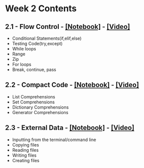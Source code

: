 # Week 2 Contents

## 2.1 - Flow Control - [[Notebook]](Session_2_Notebooks/PyQM_2.1_Flow_Control.ipynb) - [[Video]](https://youtu.be/6IUQ12mOb1A)

- Conditional Statements(if,elif,else)
- Testing Code(try,except)
- While loops
- Range
- Zip
- For loops
- Break, continue, pass


## 2.2 - Compact Code - [[Notebook]](Session_2_Notebooks/PyQM_2.2_Compact_Code.ipynb) - [[Video]](https://youtu.be/JBFc9V6BcNY)

- List Comprehensions
- Set Comprehensions
- Dictionary Comprehensions
- Generator Comprehensions

## 2.3 - External Data - [[Notebook]](Session_2_Notebooks/PyQM_2.3_External_Data.ipynb) - [[Video]](https://youtu.be/Pjl23pFmk_w)
- Inputting from the terminal/command line
- Copying files
- Reading files
- Writing files
- Creating files
